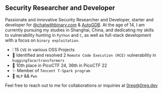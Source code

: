 ## Security Researcher and Developer

Passionate and innovative Security Researcher and Developer, starter and developer for [@chatwithbinary.com](https://chatwithbinary.com) & [AutoGDB](https://github.com/retr0reg/AutoGDB). At the age of 14, I am currently pursuing my studies in Shanghai, China, and dedicating my skills to vulnerability hunting in `Python` and `C`, as well as full-stack development with a focus on `binary exploitation`.



- ❕ 15 `CVE` in various OSS Projects
- 🤗 Identified and resolved 2 `Remote Code Execution (RCE)` vulnerability in `huggingface/transformers`
- 🚩 10th place in PicoCTF 24, 36th in PicoCTF 22
- ✨ Member of `Tencent T-Spark program`
- 👀 `NLP` && `Pwn`
  
Feel free to reach out to me for collaborations or inquiries at 0reg@0reg.dev
